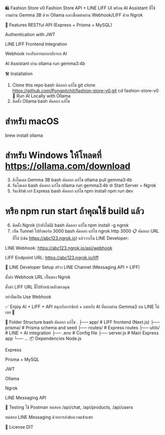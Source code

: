 <!-- Dowload Ollma 
 In and run ollama run gemma3:4b 

Npm run dev / Start Project  

Ngrok 
 - ngrok http 3000
 Copy ngrok url to linedev - webhook and liff  
 
 เเล้วสนุกกับ AI ได้เลย  -->


🛍️ Fashion Store v0
Fashion Store API + LINE LIFF UI พร้อม AI Assistant ที่ใช้งานผ่าน Gemma 3B ด้วย Ollama และเชื่อมต่อผ่าน Webhook/LIFF ด้วย Ngrok

🚀 Features
RESTful API (Express + Prisma + MySQL)

Authentication with JWT

LINE LIFF Frontend Integration

Webhook รองรับการตอบกลับจาก AI

AI Assistant ผ่าน ollama run gemma3:4b

🛠️ Installation
1. Clone this repo
bash
คัดลอก
แก้ไข
git clone https://github.com/Pongpitchit/fashion-store-v0.git
cd fashion-store-v0
🧠 Run AI Locally with Ollama
2. ติดตั้ง Ollama
bash
คัดลอก
แก้ไข
# สำหรับ macOS
brew install ollama

# สำหรับ Windows ให้โหลดที่ https://ollama.com/download
3. ดึงโมเดล Gemma 3B
bash
คัดลอก
แก้ไข
ollama pull gemma3:4b
4. รันโมเดล
bash
คัดลอก
แก้ไข
ollama run gemma3:4b
🌐 Start Server + Ngrok
5. รันเซิร์ฟเวอร์ Express
bash
คัดลอก
แก้ไข
npm install
npm run dev
# หรือ npm run start ถ้าคุณใช้ build แล้ว
6. ติดตั้ง Ngrok (ถ้ายังไม่มี)
bash
คัดลอก
แก้ไข
npm install -g ngrok
7. เปิด Tunnel ไปยังพอร์ต 3000
bash
คัดลอก
แก้ไข
ngrok http 3000
📋 คัดลอก URL ที่ได้ (เช่น https://abc123.ngrok.io) แล้ววางใน LINE Developer:

LINE Webhook: https://abc123.ngrok.io/api/webhook

LIFF Endpoint URL: https://abc123.ngrok.io/liff

💬 LINE Developer Setup
สร้าง LINE Channel (Messaging API + LIFF)

ตั้งค่า Webhook URL เป็นของ Ngrok

ตั้งค่า LIFF URL ชี้ไปยังหน้าหลักของคุณ

อย่าลืมเปิด Use Webhook

✅ Enjoy AI + LIFF + API
สนุกกับการช้อป + แชทกับ AI ที่ตอบผ่าน Gemma3 บน LINE ได้เลย 🎉

📂 Folder Structure
bash
คัดลอก
แก้ไข
.
├── app/                  # LIFF frontend (Next.js)
├── prisma/               # Prisma schema and seed
├── routes/               # Express routes
├── utils/                # LINE + AI integration
├── .env                  # Config file
├── server.js             # Main Express app
└── ...
📦 Dependencies
Node.js

Express

Prisma + MySQL

JWT

Ollama

Ngrok

LINE Messaging API

🧪 Testing
ใช้ Postman ทดสอบ /api/chat, /api/products, /api/users

ทดสอบ LINE Messaging ด้วยการส่งข้อความเข้าแชท

📜 License
DIT 